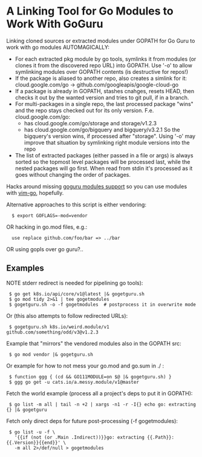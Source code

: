 # A Linking Tool for Go Modules to Work With GoGuru

Linking cloned sources or extracted modules under GOPATH for Go Guru
to work with go modules AUTOMAGICALLY:
 * For each extracted pkg module by go tools, symlinks it from modules (or
   clones it from the discovered repo URL) into GOPATH. Use '-o' to
   allow symlinking modules over GOPATH contents (is destructive for repos!)
 * If the package is aliased to another repo, also creates a simlink for it:
   cloud.google.com/go -> github.com/googleapis/google-cloud-go
 * If a package is already in GOPATH, stashes cnahges, resets HEAD, then checks
   it out by the wanted version and tries to git pull, if in a branch.
 * For multi-packages in a single repo, the last processed package "wins" and
   the repo stays checked out for its only version. F.e. cloud.google.com/go:
   * has cloud.google.com/go/storage and storage/v1.2.3
   * has cloud.google.com/go/bigquery and bigquery/v3.2.1
   So the bigquery's version wins, if processed after "storage". Using '-o'
   may improve that situation by symlinking right module versions into the repo
 * The list of extracted packages (either passed in a file or args) is always
   sorted so the topmost level packages will be processed last, while the
   nested packages will go first. When read from stdin it's processed as it
   goes without changing the order of packages.

Hacks around missing [goguru modules support](https://github.com/golang/go/issues/31720)
so you can use modules with [vim-go](https://github.com/fatih/vim-go), hopefully.

Alternative approaches to this script is either vendoring:
```
  $ export GOFLAGS=-mod=vendor
```
OR hacking in go.mod files, e.g.:
```
  use replace github.com/foo/bar => ../bar
```
OR using gopls over go guru?..

## Examples
NOTE stderr redirect is needed for pipelining go tools):
```
 $ go get k8s.io/api/core/v1@latest |& gogetguru.sh
 $ go mod tidy 2>&1 | tee gogetmodules
 $ gogetguru.sh -o -f gogetmodules  # postprocess it in overwrite mode
```
Or (this also attempts to follow redirected URLs):
```
 $ gogetguru.sh k8s.io/weird.module/v1 github.com/something/odd/v3@v1.2.3
```
Example that "mirrors" the vendored modules also in the GOPATH src:
```
 $ go mod vendor |& gogetguru.sh
```
Or example for how to not mess your go.mod and go.sum in ./ :
```
 $ function ggg { (cd && GO111MODULE=on $@ |& gogetguru.sh) }
 $ ggg go get -u cats.io/a.messy.module/v1@master
```
Fetch the world example (process all a project's deps to put it in GOPATH):
```
 $ go list -m all | tail -n +2 | xargs -n1 -r -I{} echo go: extracting {} |& gogetguru
```
Fetch only direct deps for future post-processing (-f gogetmodules):
```
 $ go list -u -f \
   '{{if (not (or .Main .Indirect))}}go: extracting {{.Path}}: {{.Version}}{{end}}' \
   -m all 2>/def/null > gogetmodules
```
